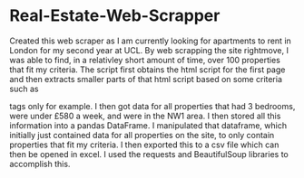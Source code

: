 # Real-Estate-Web-Scrapper

Created this web scraper as I am currently looking for apartments to rent in London for my second year at UCL. By web scrapping the site rightmove, I was able to find, in a relativley short amount of time, over 100 properties that fit my criteria. The script first obtains the html script for the first page and then extracts smaller parts of that html script based on some criteria such as <div> tags only for example. I then got data for all properties that had 3 bedrooms, were under £580 a week, and were in the NW1 area. I then stored all this information into a pandas DataFrame. I manipulated that dataframe, which initially just contained data for all properties on the site, to only contain properties that fit my criteria. I then exported this to a csv file which can then be opened in excel. I used the requests and BeautifulSoup libraries to accomplish this.
